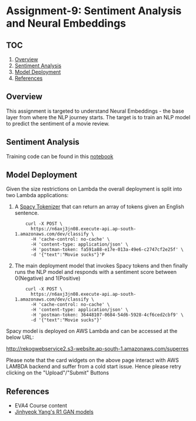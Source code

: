 # Assignment-9: Sentiment Analysis and Neural Embeddings

## TOC

1. [Overview](#overview)
2. [Sentiment Analysis](#sentiment-analysis)
3. [Model Deployment](#model-deployment)
4. [References](#references)

## Overview

This assignment is targeted to understand Neural Embeddings - the base layer from where the NLP journey starts.
The target is to train an NLP model to predict the sentiment of a movie review.

## Sentiment Analysis

Training code can be found in this [notebook](https://github.com/rajy4683/EVA4P2/blob/master/S9-SentimentAnalysis/EVA4P2_SentimentAnalysis.ipynb)

## Model Deployment

Given the size restrictions on Lambda the overall deployment is split into two Lambda applications:

1. A [Spacy Tokenizer](https://spacy.io/api/tokenizer) that can return an array of tokens given an English sentence.

    ```curl
        curl -X POST \
          https://n6axj3jn08.execute-api.ap-south-1.amazonaws.com/dev/classify \
          -H 'cache-control: no-cache' \
          -H 'content-type: application/json' \
          -H 'postman-token: fa591a88-e17e-013a-49e6-c2747cf2e25f' \
          -d '{"text":"Movie sucks"}'P
    ```

2. The main deployment model that invokes Spacy tokens and then finally runs the NLP model and responds with a sentiment score between 0(Negative) and 1(Positive)  

    ```curl
        curl -X POST \
          https://n6axj3jn08.execute-api.ap-south-1.amazonaws.com/dev/classify \
          -H 'cache-control: no-cache' \
          -H 'content-type: application/json' \
          -H 'postman-token: 36448107-0684-54d6-5928-4cf6ced2cbf9' \
          -d '{"text":"Movie sucks"}'
    ```

Spacy model is deployed on AWS Lambda and can be accessed at the below URL:

http://rekogwebservice2.s3-website.ap-south-1.amazonaws.com/superres

Please note that the card widgets on the above page interact with AWS LAMBDA backend and suffer from a cold start issue.
Hence please retry clicking on the "Upload"/"Submit" Buttons

## References

- EVA4 Course content
- [Jinhyeok Yang's R1 GAN models](https://github.com/Yangyangii/GAN-Tutorial/blob/master/CelebA/R1GAN.ipynb)
